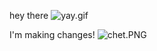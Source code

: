 hey there ![yay.gif]({{site.baseurl}}/images/yay.gif)


I'm making changes! ![chet.PNG](https://www.dropbox.com/s/kn00i05uawnildg/chet.PNG?dl=0&raw=1)
